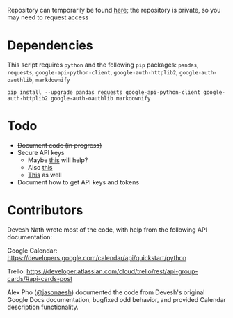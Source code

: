 Repository can temporarily be found [here](https://github.com/jasonaesh/silclss-signage); the repository is private, so you may need to request access

# Dependencies 

This script requires `python` and the following `pip` packages: 
`pandas`, `requests`, `google-api-python-client`, `google-auth-httplib2`, `google-auth-oauthlib`, `markdownify`

```
pip install --upgrade pandas requests google-api-python-client google-auth-httplib2 google-auth-oauthlib markdownify
```
# Todo 
- ~~Document code (in progress)~~
- Secure API keys 
  - Maybe [this](https://stackoverflow.com/questions/40865425/how-to-remove-sensitive-data-api-key-across-git-commit-history) will help? 
  - Also [this](https://python.land/data-processing/python-yaml)
  - [This](https://stackoverflow.com/questions/52998628/correct-way-for-storing-api-keys-to-credentials-yml-enc) as well
- Document how to get API keys and tokens

# Contributors
Devesh Nath wrote most of the code, with help from the following API documentation: 

Google Calendar: https://developers.google.com/calendar/api/quickstart/python

Trello: https://developer.atlassian.com/cloud/trello/rest/api-group-cards/#api-cards-post

Alex Pho ([@jasonaesh](https://github.com/jasonaesh)) documented the code from Devesh's original Google Docs documentation, bugfixed odd behavior, and provided Calendar description functionality.
